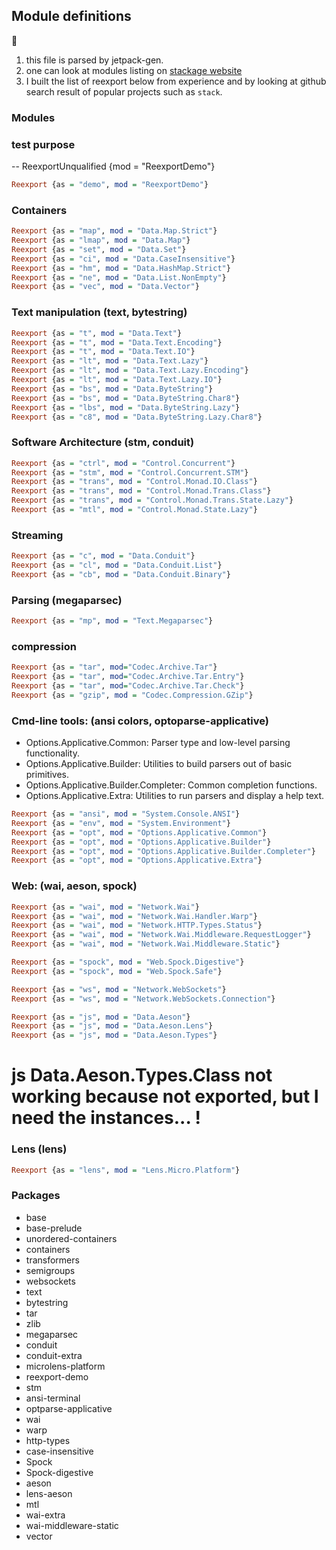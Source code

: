## Module definitions

:memo:

  1. this file is parsed by jetpack-gen.
  2. one can look at modules listing on
      [stackage website](https://www.stackage.org/nightly-2015-12-10/docs)
  3. I built the list of reexport below from experience and by looking
     at github search result of popular projects such as `stack`.

### Modules

### test purpose

-- ReexportUnqualified {mod = "ReexportDemo"}

```haskell
Reexport {as = "demo", mod = "ReexportDemo"}
```

### Containers

```haskell
Reexport {as = "map", mod = "Data.Map.Strict"}
Reexport {as = "lmap", mod = "Data.Map"}
Reexport {as = "set", mod = "Data.Set"}
Reexport {as = "ci", mod = "Data.CaseInsensitive"}
Reexport {as = "hm", mod = "Data.HashMap.Strict"}
Reexport {as = "ne", mod = "Data.List.NonEmpty"}
Reexport {as = "vec", mod = "Data.Vector"}
```

### Text manipulation (text, bytestring)

```haskell
Reexport {as = "t", mod = "Data.Text"}
Reexport {as = "t", mod = "Data.Text.Encoding"}
Reexport {as = "t", mod = "Data.Text.IO"}
Reexport {as = "lt", mod = "Data.Text.Lazy"}
Reexport {as = "lt", mod = "Data.Text.Lazy.Encoding"}
Reexport {as = "lt", mod = "Data.Text.Lazy.IO"}
Reexport {as = "bs", mod = "Data.ByteString"}
Reexport {as = "bs", mod = "Data.ByteString.Char8"}
Reexport {as = "lbs", mod = "Data.ByteString.Lazy"}
Reexport {as = "c8", mod = "Data.ByteString.Lazy.Char8"}
```

### Software Architecture (stm, conduit)

```haskell
Reexport {as = "ctrl", mod = "Control.Concurrent"}
Reexport {as = "stm", mod = "Control.Concurrent.STM"}
Reexport {as = "trans", mod = "Control.Monad.IO.Class"}
Reexport {as = "trans", mod = "Control.Monad.Trans.Class"}
Reexport {as = "trans", mod = "Control.Monad.Trans.State.Lazy"}
Reexport {as = "mtl", mod = "Control.Monad.State.Lazy"}
```

### Streaming

```haskell
Reexport {as = "c", mod = "Data.Conduit"}
Reexport {as = "cl", mod = "Data.Conduit.List"}
Reexport {as = "cb", mod = "Data.Conduit.Binary"}
```

### Parsing (megaparsec)

```haskell
Reexport {as = "mp", mod = "Text.Megaparsec"}
```

### compression

```haskell
Reexport {as = "tar", mod="Codec.Archive.Tar"}
Reexport {as = "tar", mod="Codec.Archive.Tar.Entry"}
Reexport {as = "tar", mod="Codec.Archive.Tar.Check"}
Reexport {as = "gzip", mod = "Codec.Compression.GZip"}
```

### Cmd-line tools: (ansi colors, optoparse-applicative)

  - Options.Applicative.Common:            Parser type and low-level parsing functionality.
  - Options.Applicative.Builder:           Utilities to build parsers out of basic primitives.
  - Options.Applicative.Builder.Completer: Common completion functions.
  - Options.Applicative.Extra:             Utilities to run parsers and display a help text.

```haskell
Reexport {as = "ansi", mod = "System.Console.ANSI"}
Reexport {as = "env", mod = "System.Environment"}
Reexport {as = "opt", mod = "Options.Applicative.Common"}
Reexport {as = "opt", mod = "Options.Applicative.Builder"}
Reexport {as = "opt", mod = "Options.Applicative.Builder.Completer"}
Reexport {as = "opt", mod = "Options.Applicative.Extra"}
```


### Web: (wai, aeson, spock)

```haskell
Reexport {as = "wai", mod = "Network.Wai"}
Reexport {as = "wai", mod = "Network.Wai.Handler.Warp"}
Reexport {as = "wai", mod = "Network.HTTP.Types.Status"}
Reexport {as = "wai", mod = "Network.Wai.Middleware.RequestLogger"}
Reexport {as = "wai", mod = "Network.Wai.Middleware.Static"}

Reexport {as = "spock", mod = "Web.Spock.Digestive"}
Reexport {as = "spock", mod = "Web.Spock.Safe"}

Reexport {as = "ws", mod = "Network.WebSockets"}
Reexport {as = "ws", mod = "Network.WebSockets.Connection"}

Reexport {as = "js", mod = "Data.Aeson"}
Reexport {as = "js", mod = "Data.Aeson.Lens"}
Reexport {as = "js", mod = "Data.Aeson.Types"}
```
# js Data.Aeson.Types.Class not working because not exported, but I need the instances... !

### Lens (lens)

```haskell
Reexport {as = "lens", mod = "Lens.Micro.Platform"}
```


### Packages

  * base
  * base-prelude
  * unordered-containers
  * containers
  * transformers
  * semigroups
  * websockets
  * text
  * bytestring
  * tar
  * zlib
  * megaparsec
  * conduit
  * conduit-extra
  * microlens-platform
  * reexport-demo
  * stm
  * ansi-terminal
  * optparse-applicative
  * wai
  * warp
  * http-types
  * case-insensitive
  * Spock
  * Spock-digestive
  * aeson
  * lens-aeson
  * mtl
  * wai-extra
  * wai-middleware-static
  * vector
